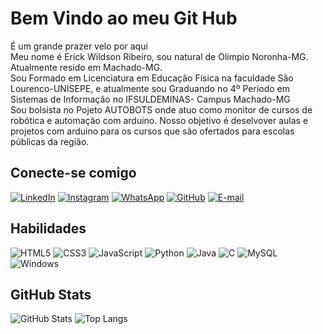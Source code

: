 # Bem Vindo ao meu Git Hub
É um grande prazer velo por aqui<br>
Meu nome é Erick Wildson Ribeiro, sou natural de Olímpio Noronha-MG. Atualmente resido em Machado-MG.<br>
Sou Formado em Licenciatura em Educação Física na faculdade São Lourenco-UNISEPE, e atualmente sou Graduando no 4º Período em Sistemas de Informação no IFSULDEMINAS- Campus Machado-MG<br>
Sou bolsista no Pojeto AUTOBOTS onde atuo como monitor de cursos de robótica e automação com arduino. Nosso objetivo é deselvover aulas e projetos com arduino para os cursos que são ofertados para escolas públicas da região.<br>


## Conecte-se comigo
[![LinkedIn](https://img.shields.io/badge/LinkedIn-006?style=for-the-badge&logo=linkedin&logoColor=0E76A8)](https://www.linkedin.com/in/erick-wildson-ribeiro-041b93243/)
[![Instagram](https://img.shields.io/badge/Instagram-724?style=for-the-badge&logo=instagram)](https://www.instagram.com/erick_wildson/)
[![WhatsApp](https://img.shields.io/badge/WhatsApp-25D366?style=for-the-badge&logo=whatsapp&logoColor=white)](https://wa.me/+5535999543044)
[![GitHub](https://img.shields.io/badge/GitHUb-000?style=for-the-badge&logo=github&logoColor=white)](https://github.com/Erick-Ribeir)
[![E-mail](https://img.shields.io/badge/-Email-000?style=for-the-badge&logo=microsoft-outlook&logoColor=009EFF)](mailto:ras-erick@hotmail.com)

## Habilidades
![HTML5](https://img.shields.io/badge/HTML5-000?style=for-the-badge&logo=html5)
![CSS3](https://img.shields.io/badge/CSS3-000?style=for-the-badge&logo=css3&logoColor=264CE4)
![JavaScript](https://img.shields.io/badge/JavaScript-000?style=for-the-badge&logo=javascript)
![Python](https://img.shields.io/badge/Python-000?style=for-the-badge&logo=python)
![Java](https://img.shields.io/badge/Java-000?style=for-the-badge&logo=java)
![C](https://img.shields.io/badge/C-000?style=for-the-badge&logo=c)
![MySQL](https://img.shields.io/badge/MySQL-000?style=for-the-badge&logo=mysql&logoColor=005C84)
![Windows](https://img.shields.io/badge/Windows-000?style=for-the-badge&logo=windows&logoColor=2CA5E0)

## GitHub Stats

![GitHub Stats](https://github-readme-stats.vercel.app/api?username=MrRibeir&theme=transparent&bg_color=000&border_color=30A3DC&show_icons=true&icon_color=30A3DC&title_color=E94D5F&text_color=FFF)
![Top Langs](https://github-readme-stats-git-masterrstaa-rickstaa.vercel.app/api/top-langs/?username=MrRibeir&bg_color=000&border_color=30A3DC&title_color=E94D5F&text_color=FFF)



